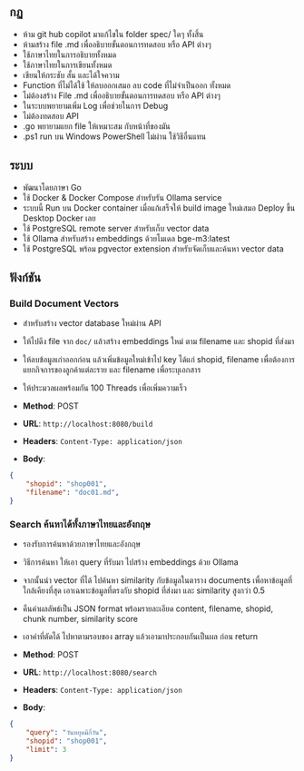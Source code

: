 ## กฏ
- ห้าม git hub copilot มาแก้ไขใน folder spec/ ใดๆ ทั้งสิ้น
- ห้ามสร้าง file .md เพื่ออธิบายขั้นตอนการทดสอบ หรือ API ต่างๆ
- ใช้ภาษาไทยในการอธิบายทั้งหมด
- ใช้ภาษาไทยในการเขียนทั้งหมด
- เขียนให้กระชับ สั้น และได้ใจความ
- Function ที่ไม่ได้ใช้ ให้ลบออกเสมอ ลบ code ที่ไม่จำเป็นออก ทั้งหมด
- ไม่ต้องสร้าง File .md เพื่ออธิบายขั้นตอนการทดสอบ หรือ API ต่างๆ
- ในระบบพยายามเพิ่ม Log เพื่อช่วยในการ Debug
- ไม่ต้องทดสอบ API 
- .go พยายามแยก file ให้เหมาะสม กับหน้าที่ของมัน
- .ps1 run บน Windows PowerShell ไม่ผ่าน ใช้วิธีอื่นแทน

## ระบบ
- พัฒนาโดยภาษา Go
- ใช้ Docker & Docker Compose สำหรับรัน Ollama service
- ระบบนี้ Run บน Docker container เมื่อแก้เสร็จให้ build image ใหม่เสมอ Deploy ขึ้น Desktop Docker เลย
- ใช้ PostgreSQL remote server สำหรับเก็บ vector data
- ใช้ Ollama สำหรับสร้าง embeddings ด้วยโมเดล bge-m3:latest
- ใช้ PostgreSQL พร้อม pgvector extension สำหรับจัดเก็บและค้นหา vector data

## ฟังก์ชัน


### Build Document Vectors
- สำหรับสร้าง vector database ใหม่ผ่าน API
- ให้ไปดึง file จาก `doc/` แล้วสร้าง embeddings ใหม่ ตาม filename และ shopid ที่ส่งมา
- ให้ลบข้อมูลเก่าออกก่อน แล้วเพิ่มข้อมูลใหม่เข้าไป key ได้แก่ shopid, filename เพื่อต้องการแยกกิจการของลูกค้าแต่ละราย และ filename เพื่อระบุเอกสาร
- ให้ประมวลผลพร้อมกัน 100 Threads เพื่อเพิ่มความเร็ว


- **Method**: POST
- **URL**: `http://localhost:8080/build`
- **Headers**: `Content-Type: application/json`
- **Body**:
```json
{
    "shopid": "shop001",
    "filename": "doc01.md",
}
```

### Search ค้นหาได้ทั้งภาษาไทยและอังกฤษ
- รองรับการค้นหาด้วยภาษาไทยและอังกฤษ
- วิธีการค้นหา ให้เอา query ที่รับมา ไปสร้าง embeddings ด้วย Ollama
- จากนั้นนำ vector ที่ได้ ไปค้นหา similarity กับข้อมูลในตาราง documents เพื่อหาข้อมูลที่ใกล้เคียงที่สุด เอาเฉพาะข้อมูลที่ตรงกับ shopid ที่ส่งมา และ similarity สูงกว่า 0.5
- คืนค่าผลลัพธ์เป็น JSON format พร้อมรายละเอียด content, filename, shopid, chunk number, similarity score
- เอาคำที่ตัดได้ ไปหาตามรอบของ array แล้วเอามาประกอบกันเป็นผล ก่อน return

- **Method**: POST  
- **URL**: `http://localhost:8080/search`
- **Headers**: `Content-Type: application/json`
- **Body**:
```json
{
    "query": "วันหยุดมีกี่วัน",
    "shopid": "shop001",
    "limit": 3
}
```
